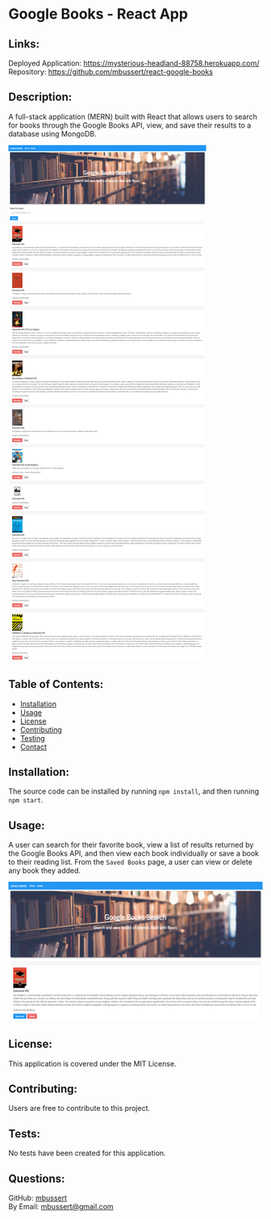 # Google Books - React App

## Links:

Deployed Application: https://mysterious-headland-88758.herokuapp.com/  
Repository: https://github.com/mbussert/react-google-books

## Description:

A full-stack application (MERN) built with React that allows users to search for books through the Google Books API, view, and save their results to a database using MongoDB.

![Home Page](./ss/ss1.png)

## Table of Contents:

- [Installation](#installation)
- [Usage](#usage)
- [License](#license)
- [Contributing](#contributing)
- [Testing](#tests)
- [Contact](#contact)

## Installation:

The source code can be installed by running `npm install`, and then running `npm start`.

## Usage:

A user can search for their favorite book, view a list of results returned by the Google Books API, and then view each book individually or save a book to their reading list. From the `Saved Books` page, a user can view or delete any book they added.

![Saved Books](./ss/ss2.png)

## License:

This application is covered under the MIT License.

## Contributing:

Users are free to contribute to this project.

## Tests:

No tests have been created for this application.

## Questions:

GitHub: [mbussert](https://github.com/mbussert)  
 By Email: [mbussert@gmail.com](mailto:mbussert@gmail.com)
